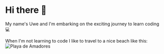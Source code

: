 # Hi there 👋

My name's Uwe and I'm embarking on the exciting journey to learn coding 💻

When I'm not learning to code I like to travel to a nice beach like this:
![Playa de Amadores](https://dynamic-media-cdn.tripadvisor.com/media/photo-o/0a/7d/f8/20/sunny-morning-in-amadores.jpg?w=500&h=400&s=1)
